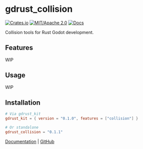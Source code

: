 # gdrust_collision

[![Crates.io](https://img.shields.io/crates/v/gdrust_collision)](https://crates.io/crates/gdrust_collision)
[![MIT/Apache 2.0](https://img.shields.io/badge/license-MIT-blue.svg)](LICENSE)
[![Docs](https://docs.rs/gdrust_collision/badge.svg)](https://docs.rs/gdrust_collision)

Collision tools for Rust Godot development.

## Features

WIP

## Usage

WIP

## Installation

```toml
# Via gdrust_kit
gdrust_kit = { version = "0.1.0", features = ["collision"] }

# Or standalone
gdrust_collision = "0.1.1"
```

[Documentation](https://docs.rs/gdrust_collision) | [GitHub](https://github.com/robotnik-dev/gdrust_kit)